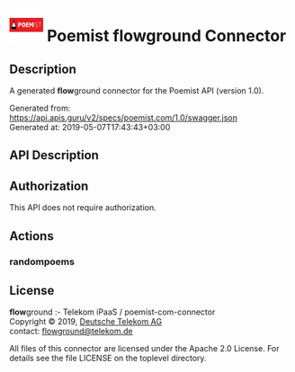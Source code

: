 # ![LOGO](logo.png) Poemist **flow**ground Connector

## Description

A generated **flow**ground connector for the Poemist API (version 1.0).

Generated from: https://api.apis.guru/v2/specs/poemist.com/1.0/swagger.json<br/>
Generated at: 2019-05-07T17:43:43+03:00

## API Description



## Authorization

This API does not require authorization.

## Actions

### randompoems

## License

**flow**ground :- Telekom iPaaS / poemist-com-connector<br/>
Copyright © 2019, [Deutsche Telekom AG](https://www.telekom.de)<br/>
contact: flowground@telekom.de

All files of this connector are licensed under the Apache 2.0 License. For details
see the file LICENSE on the toplevel directory.
